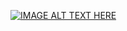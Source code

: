 [![IMAGE ALT TEXT HERE](https://img.youtube.com/vi/MmK98rmvi7M/0.jpg)](https://www.youtube.com/watch?v=MmK98rmvi7M)
